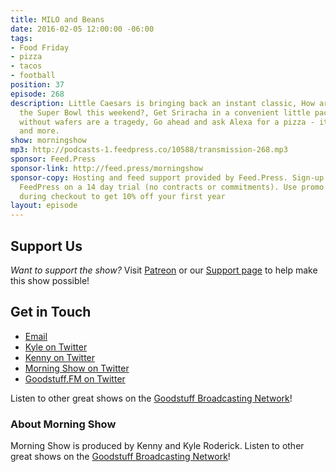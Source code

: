 ```yaml
---
title: MILO and Beans
date: 2016-02-05 12:00:00 -06:00
tags:
- Food Friday
- pizza
- tacos
- football
position: 37
episode: 268
description: Little Caesars is bringing back an instant classic, How are you watching
  the Super Bowl this weekend?, Get Sriracha in a convenient little packet, Kit Kats
  without wafers are a tragedy, Go ahead and ask Alexa for a pizza - it’ll work now,
  and more.
show: morningshow
mp3: http://podcasts-1.feedpress.co/10588/transmission-268.mp3
sponsor: Feed.Press
sponsor-link: http://feed.press/morningshow
sponsor-copy: Hosting and feed support provided by Feed.Press. Sign-up today and try
  FeedPress on a 14 day trial (no contracts or commitments). Use promo code `morningshow`
  during checkout to get 10% off your first year
layout: episode
---
```


## Support Us
*Want to support the show?* Visit [Patreon](http://patreon.com/morningshow) or our [Support page](http://goodstuff.fm/support) to help make this show possible!

## Get in Touch
* [Email](mailto:kyle@goodstuff.fm)
* [Kyle on Twitter](http://twitter.com/dogburps)
* [Kenny on Twitter](http://twitter.com/pizzarobotics)
* [Morning Show on Twitter](http://twitter.com/morningshowam)
* [Goodstuff.FM on Twitter](http://twitter.com/goodstufffm)

Listen to other great shows on the [Goodstuff Broadcasting Network](http://goodstuff.fm/shows)!

### About Morning Show
Morning Show is produced by Kenny and Kyle Roderick. Listen to other great shows on the [Goodstuff Broadcasting Network](http://goodstuff.fm/)!
